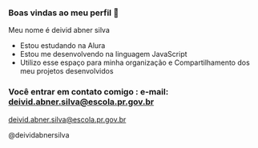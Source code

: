### Boas vindas ao meu perfil 💙

Meu nome é deivid abner silva

- Estou estudando na Alura
- Estou me desenvolvendo na linguagem JavaScript
- Utilizo esse espaço para minha organização e Compartilhamento dos meu projetos desenvolvidos

### Você entrar em contato comigo : e-mail: deivid.abner.silva@escola.pr.gov.br

deivid.abner.silva@escola.pr.gov.br

@deividabnersilva


